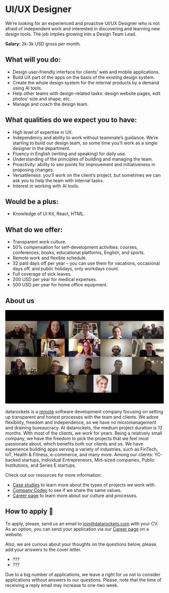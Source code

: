 # UI/UX Designer

We’re looking for an experienced and proactive UI/UX Designer who is not afraid of independent work and interested in discovering and learning new design tools. The job implies growing into a Design Team Lead.

**Salary:** 2k-3k USD gross per month.


## What will you do:
- Design user-friendly interface for clients’ web and mobile applications.
- Build UX part of the apps on the basis of the existing design system.
- Create the whole design system for the internal products by a demand using AI tools.
- Help other teams with design-related tasks: design website pages, edit photos’ size and shape, etc.
- Manage and coach the design team.


## What qualities do we expect you to have:
- High level of expertise in UX.
- Independency and ability to work without teammate’s guidance. We’re starting to build our design team, so some time you’ll work as a single designer in the department.
- Fluency in English (writing and speaking) for daily use.
- Understanding of the principles of building and managing the team.
- Proactivity: ability to see points for improvement and initiativeness in proposing changes.
- Versatileness: you’ll work on the client’s project, but sometimes we can ask you to help the team with internal tasks.
- Interest in working with AI tools.

## Would be a plus:
- Knowledge of UI Kit, React, HTML.


## What do we offer:
- Transparent work culture.
- 50% compensation for self-development activities: courses, conferences, books, educational platforms, English, and sports.
- Remote work and flexible schedule.
- 32 paid days off per year – you can use them for vacations, occasional days off, and public holidays, only workdays count.
- Full coverage of sick leaves.
- 200 USD per year for medical expenses.
- 500 USD per year for home office equipment.
  

## About us

[![datarockets team](https://github.com/datarockets/career/blob/master/images/photo%20from%20New%20Year%20party.3.jpg)](https://www.instagram.com/datarockets/)


datarockets is a [remote](https://github.com/datarockets/career#remote) software development company focusing on setting up transparent and honest processes with the team and clients. We adore flexibility, freedom and independence, so we have no micromanagement and draining bureaucracy. 
At datarockets, the medium project duration is 12 months. With most of the clients, we work for years. Being a relatively small company, we have the freedom to pick the projects that we feel most passionate about, which benefits both our clients and us. We have experience building apps serving a variety of industries, such as FinTech, IoT, Health & Fitness, e-commerce, and many more. Among our clients: YC-backed startups, Individual Entrepreneurs, Mid-sized companies, Public Institutions, and Series E startups.

Check out our resources for more information:

- [Case studies](https://datarockets.com/case-studies/) to learn more about the types of projects we work with.
- [Company Codex](https://github.com/datarockets/career#work-as-a-team-with-clients) to see if we share the same values.
- [Career page](https://datarockets.com/career/) to learn more about our culture and processes.


## How to apply 💌

To apply, please, send us an email to [join@datarockets.com](mailto:join@datarockets.com) with your CV. 
As an option, you can send your application via our [Career page](https://datarockets.com/career/) on a website. 

Also, we are curious about your thoughts on the questions below, please, add your answers to the cover letter.

- ???
- ???

Due to a big number of applications, we leave a right for us not to consider applications without answers to our questions. Please, note that the time of receiving a reply email may increase to one-two week.
